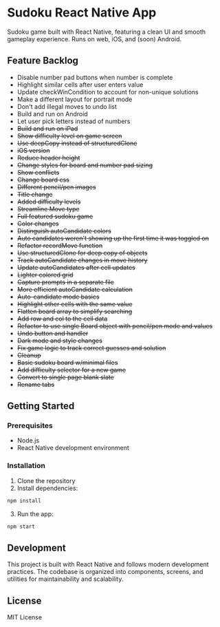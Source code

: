 # Sudoku React Native App

Sudoku game built with React Native, featuring a clean UI and smooth gameplay experience.  Runs on web, iOS, and (soon) Android.

## Feature Backlog
- Disable number pad buttons when number is complete
- Highlight similar cells after user enters value
- Update checkWinCondition to account for non-unique solutions
- Make a different layout for portrait mode
- Don't add illegal moves to undo list
- Build and run on Android
- Let user pick letters instead of numbers
- ~~Build and run on iPad~~
- ~~Show difficulty level on game screen~~
- ~~Use deepCopy instead of structuredClone~~
- ~~iOS version~~
- ~~Reduce header height~~
- ~~Change styles for board and number pad sizing~~
- ~~Show conflicts~~
- ~~Change board css~~
- ~~Different pencil/pen images~~
- ~~Title change~~
- ~~Added difficulty levels~~
- ~~Streamline Move type~~
- ~~Full featured sudoku game~~
- ~~Color changes~~
- ~~Distinguish autoCandidate colors~~
- ~~Auto candidates weren't showing up the first time it was toggled on~~
- ~~Refactor recordMove function~~
- ~~Use structuredClone for deep copy of objects~~
- ~~Track autoCandidate changes in move history~~
- ~~Update autoCandidates after cell updates~~
- ~~Lighter colored grid~~
- ~~Capture prompts in a separate file~~
- ~~More efficient autoCandidate calculation~~
- ~~Auto-candidate mode basics~~
- ~~Highlight other cells with the same value~~
- ~~Flatten board array to simplify searching~~
- ~~Add row and col to the cell data~~
- ~~Refactor to use single Board object with pencil/pen mode and values~~
- ~~Undo button and handler~~
- ~~Dark mode and style changes~~
- ~~Fix game logic to track correct guesses and solution~~
- ~~Cleanup~~
- ~~Basic sudoku board w/minimal files~~
- ~~Add difficulty selector for a new game~~
- ~~Convert to single page blank slate~~
- ~~Rename tabs~~

## Getting Started

### Prerequisites

- Node.js
- React Native development environment

### Installation

1. Clone the repository
2. Install dependencies:
```bash
npm install
```
3. Run the app:
```bash
npm start
```

## Development

This project is built with React Native and follows modern development practices. The codebase is organized into components, screens, and utilities for maintainability and scalability.

## License

MIT License 